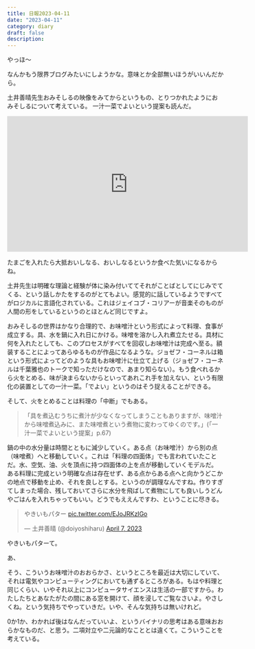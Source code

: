 ```yaml
---
title: 日報2023-04-11
date: "2023-04-11"
category: diary
draft: false
description:
---
```


やっほ〜

なんかもう限界ブログみたいにしようかな。意味とか全部無いほうがいいんだから。

土井善晴先生おみそしるの映像をみてからというもの、とりつかれたようにおみそしるについて考えている。
一汁一菜でよいという提案も読んだ。

<iframe width="560" height="315" src="https://www.youtube.com/embed/MIgjHdrIBvs" title="YouTube video player" frameborder="0" allow="accelerometer; autoplay; clipboard-write; encrypted-media; gyroscope; picture-in-picture; web-share" allowfullscreen></iframe>

たまごを入れたら大抵おいしなる、おいしなるというか食べた気いになるからね。

土井先生は明確な理論と経験が体に染み付いててそれがことばとしてにじみでてくる、という話しかたをするのがとてもよい。感覚的に話しているようですべてがロジカルに言語化されている。これはジェイコブ・コリアーが音楽そのものが人間の形をしているというのとほとんど同じですよ。

おみそしるの世界はかなり合理的で、お味噌汁という形式によって料理、食事が成立する。具、水を鍋に入れ日にかける。味噌を溶かし入れ煮立たせる。具材に何を入れたとしても、このプロセスがすべてを回収しお味噌汁は完成へ至る。額装することによってあらゆるものが作品になるような。ジョゼフ・コーネルは箱という形式によってどのような具もお味噌汁に仕立て上げる（ジョゼフ・コーネルは千葉雅也のトークで知っただけなので、あまり知らない）。もう食べれるから火をとめる、味が決まらないからといってあれこれ手を加えない、という有限化の装置としての一汁一菜。「でよい」というのはそう捉えることができる。


そして、火をとめることは料理の「中断」でもある。

>「具を煮込むうちに煮汁が少なくなってしまうこともありますが、味噌汁から味噌煮込みに、また味噌煮という煮物に変わってゆくのです。」(「一汁一菜でよいという提案」p.67)

鍋の中の水分量は時間とともに減少していく。ある点（お味噌汁）から別の点（味噌煮）へと移動していく。これは「料理の四面体」でも言われていたことだ。水、空気、油、火を頂点に持つ四面体の上を点が移動していくモデルだ。
ある料理に完成という明確な点は存在せず、ある点からある点へと向かうどこかの地点で移動を止め、それを良しとする。というのが調理なんですね。作りすぎてしまった場合、残しておいてさらに水分を飛ばして煮物にしても良いしうどんやごはんを入れちゃってもいい。どうでもええんですわ、ということに尽きる。

<blockquote class="twitter-tweet"><p lang="ja" dir="ltr">やきいもパター <a href="https://t.co/EJoJRKzIGo">pic.twitter.com/EJoJRKzIGo</a></p>&mdash; 土井善晴 (@doiyoshiharu) <a href="https://twitter.com/doiyoshiharu/status/1644222496441520128?ref_src=twsrc%5Etfw">April 7, 2023</a></blockquote> <script async src="https://platform.twitter.com/widgets.js" charset="utf-8"></script>

やきいもパターて。

あ、

そう、こういうお味噌汁のおおらかさ、というところを最近は大切にしていて、それは電気やコンピューティングにおいても通ずるところがある。もはや料理と同じくらい、いやそれ以上にコンピュータサイエンスは生活の一部ですから。わたしたちとあなたがたの間にある窓を開けて、顔を浸してご覧なさいよ。やさしくね。という気持ちでやっていきだ。いや、そんな気持ちは無いけれど。

0か1か、わかれば後はなんだっていいよ、というバイナリの思考はある意味おおらかなものだ、と思う。二項対立や二元論的なこととは違くて。こういうことを考えている。